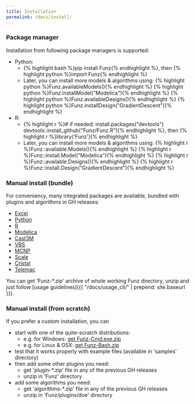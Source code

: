 ```yaml
---
title: Installation
permalink: /docs/install/
---
```


### Package manager

Installation from following package managers is supported:

* Python: 
  * {% highlight bash %}pip install Funz{% endhighlight %}, then {% highlight python %}import Funz{% endhighlight %}
  * Later, you can install more models & algorithms using:
    {% highlight python %}Funz.availableModels(){% endhighlight %}
    {% highlight python %}Funz.installModel("Modelica"){% endhighlight %}
    {% highlight python %}Funz.availableDesigns(){% endhighlight %}
    {% highlight python %}Funz.installDesign("GradientDescent"){% endhighlight %}
* R: 
  * {% highlight r %}# if needed: install.packages("devtools")
devtools::install_github("Funz/Funz.R"){% endhighlight %}, then {% highlight r %}library('Funz'){% endhighlight %}
  * Later, you can install more models & algorithms using:
    {% highlight r %}Funz::available.Models(){% endhighlight %}
    {% highlight r %}Funz::install.Model("Modelica"){% endhighlight %}
    {% highlight r %}Funz::available.Designs(){% endhighlight %}
    {% highlight r %}Funz::install.Design("GradientDescent"){% endhighlight %}


### Manual install (bundle)

For conveniency, many integrated packages are available, bundled with plugins and algorithms in GH releases:

* [Excel](https://github.com/Funz/plugin-Excel/releases/latest)
* [Python](https://github.com/Funz/plugin-Python/releases/latest)
* [R](https://github.com/Funz/plugin-R/releases/latest)
* [Modelica](https://github.com/Funz/plugin-Modelica/releases/latest)
* [Cast3M](https://github.com/Funz/plugin-Cast3m/releases/latest)
* [VBS](https://github.com/Funz/plugin-VBS/releases/latest)
* [MCNP](https://github.com/Funz/plugin-MCNP/releases/latest)
* [Scale](https://github.com/Funz/plugin-ScaleThen/releases/latest)
* [Cristal](https://github.com/Funz/plugin-Cristal/releases/latest)
* [Telemac](https://github.com/Funz/plugin-Telemac/releases/latest)

You can get 'Funz-*.zip' archive of whole working Funz directory, unzip and just follow [usage guidelines]({{ "/docs/usage_cli/" | prepend: site.baseurl }}).

### Manual install (from scratch)

If you prefer a custom installation, you can 

* start with one of the quite-scratch distributions:
  * e.g. for Windows: [get Funz-Cmd.exe.zip](https://github.com/Funz/plugin-Cmd.exe/releases/latest)
  * e.g. for Linux & OSX: [get Funz-Bash.zip](https://github.com/Funz/plugin-Bash/releases/latest)
* test that it works properly with example files (available in 'samples' directory)
* then add some other plugins you need:
  * get 'plugin-*.zip' file in any of the previous GH releases
  * unzip in 'Funz' directory
* add some algorithms you need:
  * get 'algorithms-*.zip' file in any of the previous GH releases
  * unzip in 'Funz/plugins/doe' directory
